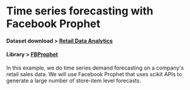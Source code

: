 # Time series forecasting with Facebook Prophet

#### Dataset download > [Retail Data Analytics](https://www.kaggle.com/datasets/manjeetsingh/retaildataset)
#### Library > [FBProphet](https://facebook.github.io/prophet/)

In this example, we do time series demand forecasting on a company's retail sales data. We will use Facebook Prophet that uses scikit APIs to generate a large number of store-item level forecasts.
